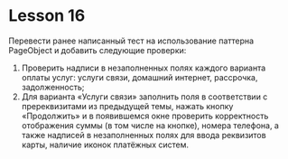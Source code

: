 # Lesson 16

Перевести ранее написанный тест на использование паттерна PageObject и добавить 
следующие проверки:

1. Проверить надписи в незаполненных полях каждого варианта оплаты услуг: услуги связи, домашний 
интернет, рассрочка, задолженность;
2. Для варианта «Услуги связи» заполнить поля в соответствии с пререквизитами из предыдущей темы, 
нажать кнопку «Продолжить» и в появившемся окне проверить корректность отображения суммы (в том 
числе на кнопке), номера телефона, а также надписей в незаполненных полях для ввода реквизитов карты, наличие иконок платёжных систем.